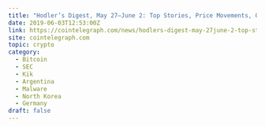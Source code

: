 ```yaml
---
title: "Hodler’s Digest, May 27–June 2: Top Stories, Price Movements, Quotes and FUD of the Week"
date: 2019-06-03T12:53:00Z
link: https://cointelegraph.com/news/hodlers-digest-may-27june-2-top-stories-price-movements-quotes-and-fud-of-the-week?utm_medium=RSS&utm_source=hune
site: cointelegraph.com
topic: crypto
category:
  - Bitcoin
  - SEC
  - Kik
  - Argentina
  - Malware
  - North Korea
  - Germany
draft: false
---
```

